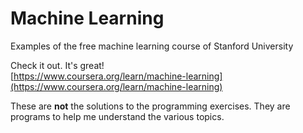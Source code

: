 # Machine Learning
Examples of the free machine learning course of Stanford University

Check it out. It's great!  
[https://www.coursera.org/learn/machine-learning](https://www.coursera.org/learn/machine-learning)

These are **not** the solutions to the programming exercises. They are programs to help me understand the various topics.